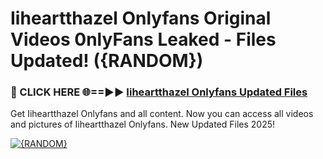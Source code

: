 # Iiheartthazel Onlyfans Original Videos 0nlyFans Leaked - Files Updated! ({RANDOM})

<h3>🔴 CLICK HERE 🌐==►► <a href="https://betterlinks.top/A2PfLJ" rel="nofollow">Iiheartthazel Onlyfans Updated Files</a></h3>

Get Iiheartthazel Onlyfans and all content. Now you can access all videos and pictures of Iiheartthazel Onlyfans. New Updated Files 2025!

[![{RANDOM}](https://i.imgur.com/ppqm5kG.gif)](https://betterlinks.top/A2PfLJ)